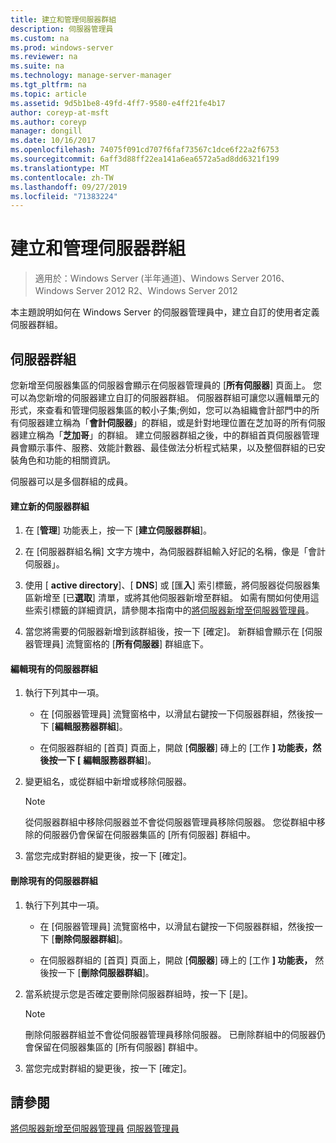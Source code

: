 ```yaml
---
title: 建立和管理伺服器群組
description: 伺服器管理員
ms.custom: na
ms.prod: windows-server
ms.reviewer: na
ms.suite: na
ms.technology: manage-server-manager
ms.tgt_pltfrm: na
ms.topic: article
ms.assetid: 9d5b1be8-49fd-4ff7-9580-e4ff21fe4b17
author: coreyp-at-msft
ms.author: coreyp
manager: dongill
ms.date: 10/16/2017
ms.openlocfilehash: 74075f091cd707f6faf73567c1dce6f22a2f6753
ms.sourcegitcommit: 6aff3d88ff22ea141a6ea6572a5ad8dd6321f199
ms.translationtype: MT
ms.contentlocale: zh-TW
ms.lasthandoff: 09/27/2019
ms.locfileid: "71383224"
---
```

# <a name="create-and-manage-server-groups"></a>建立和管理伺服器群組

>適用於：Windows Server (半年通道)、Windows Server 2016、Windows Server 2012 R2、Windows Server 2012

本主題說明如何在 Windows Server 的伺服器管理員中，建立自訂的使用者定義伺服器群組。

## <a name="BKMK_groups"></a>伺服器群組
您新增至伺服器集區的伺服器會顯示在伺服器管理員的 [**所有伺服器**] 頁面上。 您可以為您新增的伺服器建立自訂的伺服器群組。 伺服器群組可讓您以邏輯單元的形式，來查看和管理伺服器集區的較小子集;例如，您可以為組織會計部門中的所有伺服器建立稱為「**會計伺服器**」的群組，或是針對地理位置在芝加哥的所有伺服器建立稱為「**芝加哥**」的群組。 建立伺服器群組之後，中的群組首頁伺服器管理員會顯示事件、服務、效能計數器、最佳做法分析程式結果，以及整個群組的已安裝角色和功能的相關資訊。

伺服器可以是多個群組的成員。

#### <a name="to-create-a-new-server-group"></a>建立新的伺服器群組

1.  在 [**管理**] 功能表上，按一下 [**建立伺服器群組**]。

2.  在 [伺服器群組名稱] 文字方塊中，為伺服器群組輸入好記的名稱，像是「會計伺服器」。

3.  使用 [ **active directory**]、[ **DNS**] 或 [匯**入**] 索引標籤，將伺服器從伺服器集區新增至 [已**選取**] 清單，或將其他伺服器新增至群組。 如需有關如何使用這些索引標籤的詳細資訊，請參閱本指南中的[將伺服器新增至伺服器管理員](add-servers-to-server-manager.md)。

4.  當您將需要的伺服器新增到該群組後，按一下 [確定]。 新群組會顯示在 [伺服器管理員] 流覽窗格的 [**所有伺服器**] 群組底下。

#### <a name="to-edit-an-existing-server-group"></a>編輯現有的伺服器群組

1.  執行下列其中一項。

    -   在 [伺服器管理員] 流覽窗格中，以滑鼠右鍵按一下伺服器群組，然後按一下 [**編輯服務器群組**]。

    -   在伺服器群組的 [首頁] 頁面上，開啟 [**伺服器**] 磚上的 [工作 **] 功能表，然後按一下 [** **編輯服務器群組**]。

2.  變更組名，或從群組中新增或移除伺服器。

    > [!NOTE]
    > 從伺服器群組中移除伺服器並不會從伺服器管理員移除伺服器。 您從群組中移除的伺服器仍會保留在伺服器集區的 [所有伺服器] 群組中。

3.  當您完成對群組的變更後，按一下 [確定]。

#### <a name="to-delete-an-existing-server-group"></a>刪除現有的伺服器群組

1.  執行下列其中一項。

    -   在 [伺服器管理員] 流覽窗格中，以滑鼠右鍵按一下伺服器群組，然後按一下 [**刪除伺服器群組**]。

    -   在伺服器群組的 [首頁] 頁面上，開啟 [**伺服器**] 磚上的 [工作 **] 功能表，** 然後按一下 [**刪除伺服器群組**]。

2.  當系統提示您是否確定要刪除伺服器群組時，按一下 [是]。

    > [!NOTE]
    > 刪除伺服器群組並不會從伺服器管理員移除伺服器。 已刪除群組中的伺服器仍會保留在伺服器集區的 [所有伺服器] 群組中。

3.  當您完成對群組的變更後，按一下 [確定]。

## <a name="see-also"></a>請參閱
[將伺服器新增至伺服器管理員](add-servers-to-server-manager.md)
[伺服器管理員](server-manager.md)



